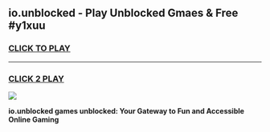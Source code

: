 
## io.unblocked - Play Unblocked Gmaes & Free #y1xuu
<h3>
<a href="https://news.freeplayer.one?title=io.unblocked&ref=24F">CLICK TO PLAY</a></h3>
<hr>

<h3>
<a href="https://news.freeplayer.one?title=io.unblocked&ref=24F">CLICK 2 PLAY</a>
  
</h3>

<a href="https://news.freeplayer.one?title=io.unblocked&ref=24F/"><img src="https://clearcache.store/games.png"></a>


**io.unblocked games unblocked: Your Gateway to Fun and Accessible Online Gaming**
